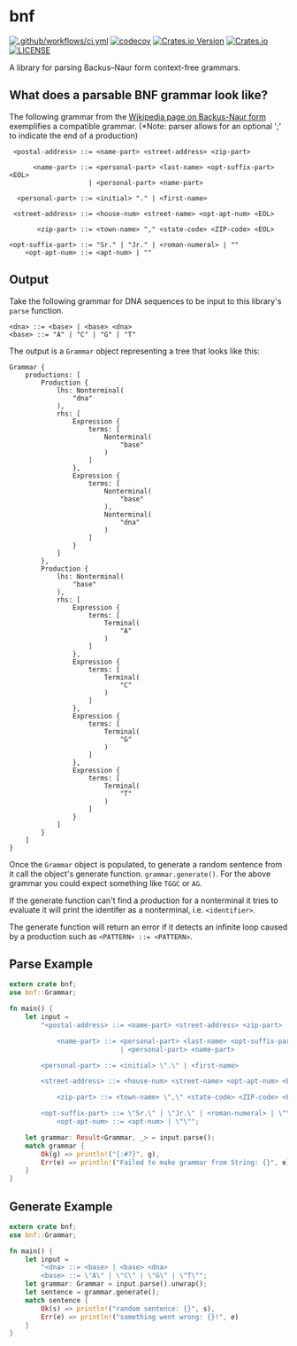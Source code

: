 # bnf

[![.github/workflows/ci.yml](https://github.com/shnewto/bnf/workflows/.github/workflows/ci.yml/badge.svg?branch=main)](https://github.com/shnewto/bnf/actions)
[![codecov](https://codecov.io/gh/shnewto/bnf/branch/main/graph/badge.svg?token=Pl9Xm3nyFD)](https://codecov.io/gh/shnewto/bnf)
[![Crates.io Version](https://img.shields.io/crates/v/bnf.svg)](https://crates.io/crates/bnf)
[![Crates.io](https://img.shields.io/crates/d/bnf.svg)](https://crates.io/crates/bnf)
[![LICENSE](https://img.shields.io/badge/license-MIT-blue.svg)](LICENSE)

A library for parsing Backus–Naur form context-free grammars.

## What does a parsable BNF grammar look like?

The following grammar from the
[Wikipedia page on Backus-Naur form](https://en.wikipedia.org/wiki/Backus%E2%80%93Naur_form#Example)
exemplifies a compatible grammar. (*Note: parser allows for an optional ';'
to indicate the end of a production)

```text
 <postal-address> ::= <name-part> <street-address> <zip-part>

      <name-part> ::= <personal-part> <last-name> <opt-suffix-part> <EOL>
                    | <personal-part> <name-part>

  <personal-part> ::= <initial> "." | <first-name>

 <street-address> ::= <house-num> <street-name> <opt-apt-num> <EOL>

       <zip-part> ::= <town-name> "," <state-code> <ZIP-code> <EOL>

<opt-suffix-part> ::= "Sr." | "Jr." | <roman-numeral> | ""
    <opt-apt-num> ::= <apt-num> | ""
```

## Output
Take the following grammar for DNA sequences to be input to this library's
`parse` function.
```text
<dna> ::= <base> | <base> <dna>
<base> ::= "A" | "C" | "G" | "T"
```

The output is a `Grammar` object representing a tree that looks like this:
```text
Grammar {
    productions: [
        Production {
            lhs: Nonterminal(
                "dna"
            ),
            rhs: [
                Expression {
                    terms: [
                        Nonterminal(
                            "base"
                        )
                    ]
                },
                Expression {
                    terms: [
                        Nonterminal(
                            "base"
                        ),
                        Nonterminal(
                            "dna"
                        )
                    ]
                }
            ]
        },
        Production {
            lhs: Nonterminal(
                "base"
            ),
            rhs: [
                Expression {
                    terms: [
                        Terminal(
                            "A"
                        )
                    ]
                },
                Expression {
                    terms: [
                        Terminal(
                            "C"
                        )
                    ]
                },
                Expression {
                    terms: [
                        Terminal(
                            "G"
                        )
                    ]
                },
                Expression {
                    terms: [
                        Terminal(
                            "T"
                        )
                    ]
                }
            ]
        }
    ]
}

```

Once the `Grammar` object is populated, to generate a random sentence from it
call the object's generate function. `grammar.generate()`. For the above grammar
you could expect something like `TGGC` or `AG`.

If the generate function can't find a production for a nonterminal it tries
to evaluate it will print the identifer as a nonterminal, i.e. `<identifier>`.

The generate function will return an error if it detects an infinite loop caused
by a production such as `<PATTERN> ::= <PATTERN>`.

## Parse Example

```rust
extern crate bnf;
use bnf::Grammar;

fn main() {
    let input =
        "<postal-address> ::= <name-part> <street-address> <zip-part>

            <name-part> ::= <personal-part> <last-name> <opt-suffix-part> <EOL>
                            | <personal-part> <name-part>

        <personal-part> ::= <initial> \".\" | <first-name>

        <street-address> ::= <house-num> <street-name> <opt-apt-num> <EOL>

            <zip-part> ::= <town-name> \",\" <state-code> <ZIP-code> <EOL>

        <opt-suffix-part> ::= \"Sr.\" | \"Jr.\" | <roman-numeral> | \"\"
            <opt-apt-num> ::= <apt-num> | \"\"";

    let grammar: Result<Grammar, _> = input.parse();
    match grammar {
        Ok(g) => println!("{:#?}", g),
        Err(e) => println!("Failed to make grammar from String: {}", e),
    }
}
```
## Generate Example

```rust
extern crate bnf;
use bnf::Grammar;

fn main() {
    let input =
        "<dna> ::= <base> | <base> <dna>
        <base> ::= \"A\" | \"C\" | \"G\" | \"T\"";
    let grammar: Grammar = input.parse().unwrap();
    let sentence = grammar.generate();
    match sentence {
        Ok(s) => println!("random sentence: {}", s),
        Err(e) => println!("something went wrong: {}!", e)
    }
}
```
